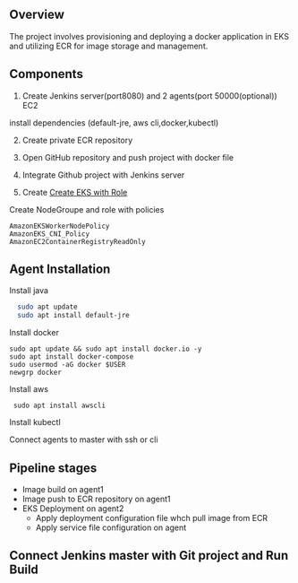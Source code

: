 ## Overview
The project involves provisioning and deploying a docker application in EKS and utilizing ECR for image storage and management.

## Components
1) Create Jenkins server(port8080) and 2 agents(port 50000(optional)) EC2

install dependencies (default-jre, aws cli,docker,kubectl)

2) Create private ECR repository

3) Open GitHub repository and push project with docker file

4) Integrate Github project with Jenkins server

5) Create  [Create EKS with Role](https://docs.aws.amazon.com/eks/latest/userguide/service_IAM_role.html )

Create NodeGroupe and role with policies

    AmazonEKSWorkerNodePolicy
    AmazonEKS_CNI_Policy
    AmazonEC2ContainerRegistryReadOnly

## Agent Installation

Install java

```bash
  sudo apt update
  sudo apt install default-jre
  ```
Install docker
  ```
  sudo apt update && sudo apt install docker.io -y 
  sudo apt install docker-compose
  sudo usermod -aG docker $USER
  newgrp docker
 ```
 Install aws 
 ```
  sudo apt install awscli
```
Install kubectl 

Connect agents to master with ssh or cli


  
## Pipeline stages
- Image build on agent1
- Image push to ECR repository on agent1
- EKS Deployment on agent2
  - Apply  deployment configuration file whch pull image from ECR
  - Apply service file configuration on agent


## Connect Jenkins master with Git project and Run Build

